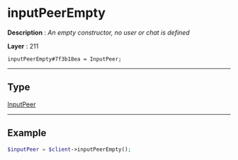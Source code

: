 # inputPeerEmpty

**Description** : *An empty constructor, no user or chat is defined*

**Layer** : 211

```tl
inputPeerEmpty#7f3b18ea = InputPeer;
```

---

## Type

[InputPeer](type/InputPeer)

---

## Example

```php
$inputPeer = $client->inputPeerEmpty();
```